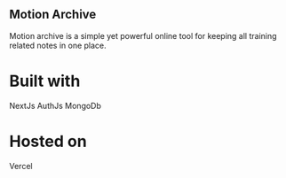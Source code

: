 ## Motion Archive

Motion archive is a simple yet powerful online tool for keeping all training related notes in one place.

# Built with
NextJs
AuthJs
MongoDb

# Hosted on
Vercel
